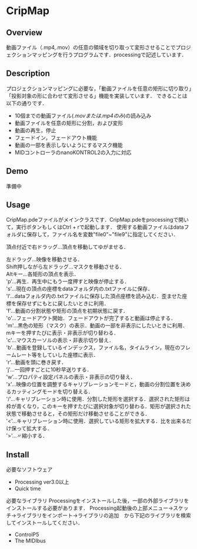# CripMap

## Overview
動画ファイル（.mp4,.mov）の任意の領域を切り取って変形させることでプロジェクションマッピングを行うプログラムです．processingで記述しています．

## Description
プロジェクションマッピングに必要な，「動画ファイルを任意の矩形に切り取り」「投影対象の形に合わせて変形させる」機能を実装しています．
できることは以下の通りです．


* 10個までの動画ファイル(*.movまたは.mp4のみ*)の読み込み
* 動画ファイルを任意の矩形に分割，および変形
* 動画の再生，停止
* フェードイン，フェードアウト機能
* 動画の一部を表示しないようにするマスク機能
* MIDコントローラのnanoKONTROL2の入力に対応


## Demo
準備中


## Usage
CripMap.pdeファイルがメインクラスです．CripMap.pdeをprocessingで開いて，実行ボタンもしくはCtrl + rで起動します．
使用する動画ファイルはdataフォルダに保存して，ファイル名を変数"file0"~"file9"に指定してください．

頂点付近で右ドラッグ...頂点を移動してゆがませる．

左ドラッグ...映像を移動させる．  
Shift押しながら左ドラッグ...マスクを移動させる．  
Altキー...各矩形の頂点を表示．  
'p'...再生．再生中にもう一度押すと映像が停止する．  
's'...現在の頂点の座標をdataフォルダ内の.txtファイルに保存．  
'l'...dataフォルダ内の.txtファイルに保存した頂点座標を読み込む．歪ませた座標を保存せずにもとに戻したいときに利用．  
'f'...動画の分割状態や矩形の頂点を初期状態に戻す．  
'o'...フェードアウト開始．フェードアウトが完了すると動画は停止する．  
'm'...黒色の矩形（マスク）の表示．動画の一部を非表示にしたいときに利用．mキーを押すたびに表示・非表示が切り替わる．  
'c'...マウスカーソルの表示・非表示切り替え．  
'b'...動画を登録しているインデックス，ファイル名，タイムライン，現在のフレームレート等をしていした座標に表示．  
'r'...動画を頭に巻き戻す．  
'j'...一回押すごとに10秒早送りする．  
'w'...プロパティ設定パネルの表示・非表示の切り替え．  
'x'...映像の位置を調整するキャリブレーションモードと，動画の分割位置を決めるカッティングモードを切り替える．  
'/'...キャリブレーション時に使用．分割した矩形を選択する．選択された矩形は枠が青くなり，このキーを押すたびに選択対象が切り替わる．矩形が選択された状態で移動させると，その矩形だけ移動させることができる．  
'<'...キャリブレーション時に使用．選択している矩形を拡大する．比を出来るだけ保って拡大する．  
'>'...〃縮小する．  


## Install
必要なソフトウェア
* Processing ver3.0以上
* Quick time


必要なライブラリ
Processingをインストールした後，一部の外部ライブラリをインストールする必要があります．
Processing起動後の上部メニュー->スケッチ->ライブラリをインポート->ライブラリの追加　から下記のライブラリを検索してインストールしてください．

* ControlP5
* The MIDIbus

